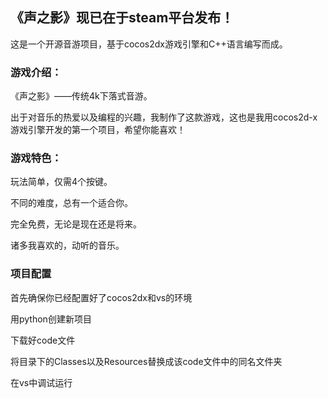 ## 《声之影》现已在于steam平台发布！

这是一个开源音游项目，基于cocos2dx游戏引擎和C++语言编写而成。

### 游戏介绍：

《声之影》——传统4k下落式音游。

出于对音乐的热爱以及编程的兴趣，我制作了这款游戏，这也是我用cocos2d-x游戏引擎开发的第一个项目，希望你能喜欢！

### 游戏特色：

玩法简单，仅需4个按键。

不同的难度，总有一个适合你。

完全免费，无论是现在还是将来。

诸多我喜欢的，动听的音乐。

### 项目配置

首先确保你已经配置好了cocos2dx和vs的环境

用python创建新项目

下载好code文件

将目录下的Classes以及Resources替换成该code文件中的同名文件夹

在vs中调试运行
